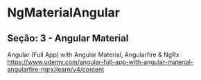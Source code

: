 # NgMaterialAngular

## Seção: 3 - Angular Material
Angular (Full App) with Angular Material, Angularfire & NgRx
https://www.udemy.com/angular-full-app-with-angular-material-angularfire-ngrx/learn/v4/content
